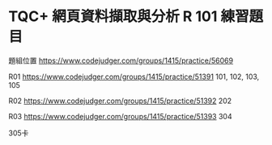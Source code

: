 # TQC+ 網頁資料擷取與分析 R 101 練習題目

題組位置
https://www.codejudger.com/groups/1415/practice/56069



R01 https://www.codejudger.com/groups/1415/practice/51391
101, 102, 103, 105

R02 https://www.codejudger.com/groups/1415/practice/51392
202

R03
https://www.codejudger.com/groups/1415/practice/51393
304


305卡